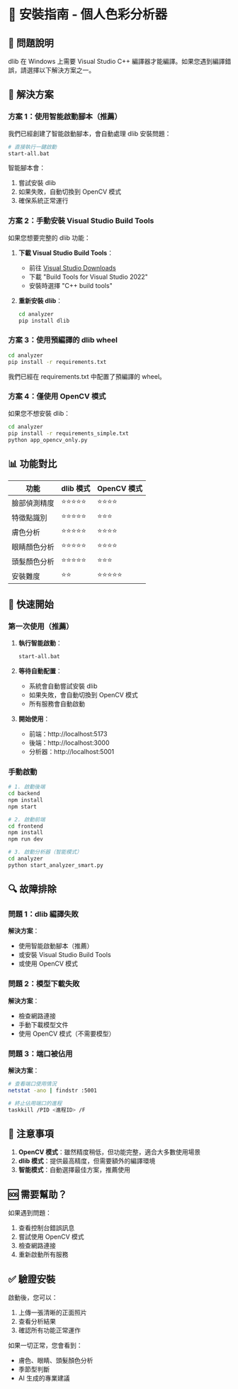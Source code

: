 # 🔧 安裝指南 - 個人色彩分析器

## 🚨 問題說明

dlib 在 Windows 上需要 Visual Studio C++ 編譯器才能編譯。如果您遇到編譯錯誤，請選擇以下解決方案之一。

## 🔧 解決方案

### 方案 1：使用智能啟動腳本（推薦）

我們已經創建了智能啟動腳本，會自動處理 dlib 安裝問題：

```bash
# 直接執行一鍵啟動
start-all.bat
```

智能腳本會：
1. 嘗試安裝 dlib
2. 如果失敗，自動切換到 OpenCV 模式
3. 確保系統正常運行

### 方案 2：手動安裝 Visual Studio Build Tools

如果您想要完整的 dlib 功能：

1. **下載 Visual Studio Build Tools**：
   - 前往 [Visual Studio Downloads](https://visualstudio.microsoft.com/downloads/)
   - 下載 "Build Tools for Visual Studio 2022"
   - 安裝時選擇 "C++ build tools"

2. **重新安裝 dlib**：
   ```bash
   cd analyzer
   pip install dlib
   ```

### 方案 3：使用預編譯的 dlib wheel

```bash
cd analyzer
pip install -r requirements.txt
```

我們已經在 requirements.txt 中配置了預編譯的 wheel。

### 方案 4：僅使用 OpenCV 模式

如果您不想安裝 dlib：

```bash
cd analyzer
pip install -r requirements_simple.txt
python app_opencv_only.py
```

## 📊 功能對比

| 功能 | dlib 模式 | OpenCV 模式 |
|------|-----------|-------------|
| 臉部偵測精度 | ⭐⭐⭐⭐⭐ | ⭐⭐⭐⭐ |
| 特徵點識別 | ⭐⭐⭐⭐⭐ | ⭐⭐⭐ |
| 膚色分析 | ⭐⭐⭐⭐⭐ | ⭐⭐⭐⭐ |
| 眼睛顏色分析 | ⭐⭐⭐⭐⭐ | ⭐⭐⭐⭐ |
| 頭髮顏色分析 | ⭐⭐⭐⭐⭐ | ⭐⭐⭐ |
| 安裝難度 | ⭐⭐ | ⭐⭐⭐⭐⭐ |

## 🚀 快速開始

### 第一次使用（推薦）

1. **執行智能啟動**：
   ```bash
   start-all.bat
   ```

2. **等待自動配置**：
   - 系統會自動嘗試安裝 dlib
   - 如果失敗，會自動切換到 OpenCV 模式
   - 所有服務會自動啟動

3. **開始使用**：
   - 前端：http://localhost:5173
   - 後端：http://localhost:3000
   - 分析器：http://localhost:5001

### 手動啟動

```bash
# 1. 啟動後端
cd backend
npm install
npm start

# 2. 啟動前端
cd frontend
npm install
npm run dev

# 3. 啟動分析器（智能模式）
cd analyzer
python start_analyzer_smart.py
```

## 🔍 故障排除

### 問題 1：dlib 編譯失敗

**解決方案**：
- 使用智能啟動腳本（推薦）
- 或安裝 Visual Studio Build Tools
- 或使用 OpenCV 模式

### 問題 2：模型下載失敗

**解決方案**：
- 檢查網路連接
- 手動下載模型文件
- 使用 OpenCV 模式（不需要模型）

### 問題 3：端口被佔用

**解決方案**：
```bash
# 查看端口使用情況
netstat -ano | findstr :5001

# 終止佔用端口的進程
taskkill /PID <進程ID> /F
```

## 📝 注意事項

1. **OpenCV 模式**：雖然精度稍低，但功能完整，適合大多數使用場景
2. **dlib 模式**：提供最高精度，但需要額外的編譯環境
3. **智能模式**：自動選擇最佳方案，推薦使用

## 🆘 需要幫助？

如果遇到問題：

1. 查看控制台錯誤訊息
2. 嘗試使用 OpenCV 模式
3. 檢查網路連接
4. 重新啟動所有服務

## ✅ 驗證安裝

啟動後，您可以：

1. 上傳一張清晰的正面照片
2. 查看分析結果
3. 確認所有功能正常運作

如果一切正常，您會看到：
- 膚色、眼睛、頭髮顏色分析
- 季節型判斷
- AI 生成的專業建議 